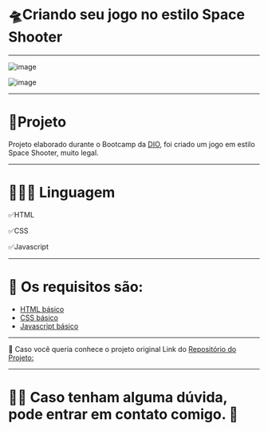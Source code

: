 # 🛸Criando seu jogo no estilo Space Shooter
***********************************************************

![image](https://user-images.githubusercontent.com/72118415/165574715-1deb54ca-779f-4412-8165-e341e49bd83b.png)


![image](https://user-images.githubusercontent.com/72118415/165575321-1631e91d-ce45-4b2a-897c-76783e7bbe64.png)




***********************************************************
# 🧩Projeto

Projeto elaborado durante o Bootcamp da [DIO](https://dio.me/sign-up?ref=Y02E17JPS5), foi criado um jogo em estilo 
Space Shooter, muito legal. 

***********************************************************
# 👩🏻‍💻 Linguagem

✅HTML

✅CSS

✅Javascript

***********************************************************
# 📌 Os requisitos são:

* [HTML básico](https://www.w3schools.com/html/)
* [CSS básico](https://developer.mozilla.org/pt-BR/docs/Web/CSS)
* [Javascript básico](https://developer.mozilla.org/pt-BR/docs/Web/JavaScript)
********************************************************************************
🔑 Caso você queria conhece o projeto original Link do 
[Repositório do Projeto:](https://github.com/SpruceGabriela/space-shooter-dio)

***********************************************************
# 🤝🏼 Caso tenham alguma dúvida, pode entrar em contato comigo. 💌
 

